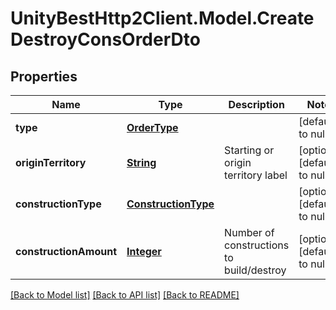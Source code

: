 # UnityBestHttp2Client.Model.CreateDestroyConsOrderDto
## Properties

Name | Type | Description | Notes
------------ | ------------- | ------------- | -------------
**type** | [**OrderType**](OrderType.md) |  | [default to null]
**originTerritory** | [**String**](string.md) | Starting or origin territory label | [optional] [default to null]
**constructionType** | [**ConstructionType**](ConstructionType.md) |  | [optional] [default to null]
**constructionAmount** | [**Integer**](integer.md) | Number of constructions to build/destroy | [optional] [default to null]

[[Back to Model list]](../README.md#documentation-for-models) [[Back to API list]](../README.md#documentation-for-api-endpoints) [[Back to README]](../README.md)

